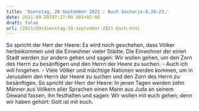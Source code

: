 ```yaml
---
title: 'Dienstag, 28 September 2021 : Buch Sacharja 8,20-23.'
date: 2021-09-28T07:27:00.001+02:00
draft: false
url: /2021/09/dienstag-28-september-2021-buch.html
---
```


So spricht der Herr der Heere: Es wird noch geschehen, dass Völker herbeikommen und die Einwohner vieler Städte. Die Einwohner der einen Stadt werden zur andern gehen und sagen: Wir wollen gehen, um den Zorn des Herrn zu besänftigen und den Herrn der Heere zu suchen. - Auch ich will hingehen. - Viele Völker und mächtige Nationen werden kommen, um in Jerusalem den Herrn der Heere zu suchen und den Zorn des Herrn zu besänftigen. So spricht der Herr der Heere: In jenen Tagen werden zehn Männer aus Völkern aller Sprachen einen Mann aus Juda an seinem Gewand fassen, ihn festhalten und sagen: Wir wollen mit euch gehen; denn wir haben gehört: Gott ist mit euch.